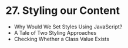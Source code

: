 # 27. Styling our Content

* Why Would We Set Styles Using JavaScript?
* A Tale of Two Styling Approaches
* Checking Whether a Class Value Exists
